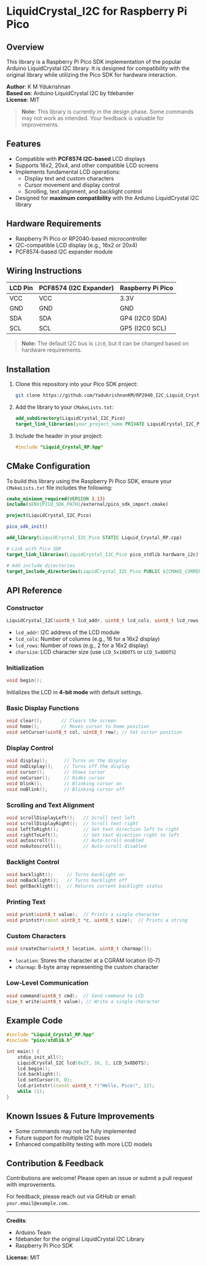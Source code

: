 # LiquidCrystal_I2C for Raspberry Pi Pico

## Overview
This library is a Raspberry Pi Pico SDK implementation of the popular Arduino LiquidCrystal I2C library. It is designed for compatibility with the original library while utilizing the Pico SDK for hardware interaction.

**Author**: K M Ydukrishnan  
**Based on**: Arduino LiquidCrystal I2C by fdebander  
**License**: MIT  

> **Note:** This library is currently in the design phase. Some commands may not work as intended. Your feedback is valuable for improvements.

## Features
- Compatible with **PCF8574 I2C-based** LCD displays
- Supports 16x2, 20x4, and other compatible LCD screens
- Implements fundamental LCD operations:
  - Display text and custom characters
  - Cursor movement and display control
  - Scrolling, text alignment, and backlight control
- Designed for **maximum compatibility** with the Arduino LiquidCrystal I2C library

## Hardware Requirements
- Raspberry Pi Pico or RP2040-based microcontroller
- I2C-compatible LCD display (e.g., 16x2 or 20x4)
- PCF8574-based I2C expander module

## Wiring Instructions

| LCD Pin | PCF8574 (I2C Expander) | Raspberry Pi Pico |
|---------|-------------------------|-------------------|
| VCC     | VCC                     | 3.3V             |
| GND     | GND                     | GND              |
| SDA     | SDA                     | GP4 (I2C0 SDA)   |
| SCL     | SCL                     | GP5 (I2C0 SCL)   |

> **Note:** The default I2C bus is `i2c0`, but it can be changed based on hardware requirements.

## Installation
1. Clone this repository into your Pico SDK project:
   ```sh
   git clone https://github.com/YadukrishnanKM/RP2040_I2C_Liquid_Crystal
   ```
2. Add the library to your `CMakeLists.txt`:
   ```cmake
   add_subdirectory(LiquidCrystal_I2C_Pico)
   target_link_libraries(your_project_name PRIVATE LiquidCrystal_I2C_Pico)
   ```
3. Include the header in your project:
   ```cpp
   #include "Liquid_Crystal_RP.hpp"
   ```

## CMake Configuration
To build this library using the Raspberry Pi Pico SDK, ensure your `CMakeLists.txt` file includes the following:

```cmake
cmake_minimum_required(VERSION 3.13)
include($ENV{PICO_SDK_PATH}/external/pico_sdk_import.cmake)

project(LiquidCrystal_I2C_Pico)

pico_sdk_init()

add_library(LiquidCrystal_I2C_Pico STATIC Liquid_Crystal_RP.cpp)

# Link with Pico SDK
target_link_libraries(LiquidCrystal_I2C_Pico pico_stdlib hardware_i2c)

# Add include directories
target_include_directories(LiquidCrystal_I2C_Pico PUBLIC ${CMAKE_CURRENT_LIST_DIR})
```

## API Reference

### Constructor
```cpp
LiquidCrystal_I2C(uint8_t lcd_addr, uint8_t lcd_cols, uint8_t lcd_rows, uint8_t charsize);
```
- `lcd_addr`: I2C address of the LCD module
- `lcd_cols`: Number of columns (e.g., 16 for a 16x2 display)
- `lcd_rows`: Number of rows (e.g., 2 for a 16x2 display)
- `charsize`: LCD character size (use `LCD_5x10DOTS` or `LCD_5x8DOTS`)

### Initialization
```cpp
void begin();
```
Initializes the LCD in **4-bit mode** with default settings.

### Basic Display Functions
```cpp
void clear();       // Clears the screen
void home();        // Moves cursor to home position
void setCursor(uint8_t col, uint8_t row); // Set cursor position
```

### Display Control
```cpp
void display();      // Turns on the display
void noDisplay();    // Turns off the display
void cursor();       // Shows cursor
void noCursor();     // Hides cursor
void blink();        // Blinking cursor on
void noBlink();      // Blinking cursor off
```

### Scrolling and Text Alignment
```cpp
void scrollDisplayLeft();   // Scroll text left
void scrollDisplayRight();  // Scroll text right
void leftToRight();         // Set text direction left to right
void rightToLeft();         // Set text direction right to left
void autoscroll();          // Auto-scroll enabled
void noAutoscroll();        // Auto-scroll disabled
```

### Backlight Control
```cpp
void backlight();     // Turns backlight on
void noBacklight();   // Turns backlight off
bool getBacklight();  // Returns current backlight status
```

### Printing Text
```cpp
void print(uint8_t value);  // Prints a single character
void printstr(const uint8_t *c, uint8_t size);  // Prints a string
```

### Custom Characters
```cpp
void createChar(uint8_t location, uint8_t charmap[]);
```
- `location`: Stores the character at a CGRAM location (0-7)
- `charmap`: 8-byte array representing the custom character

### Low-Level Communication
```cpp
void command(uint8_t cmd);  // Send command to LCD
size_t write(uint8_t value); // Write a single character
```

## Example Code
```cpp
#include "Liquid_Crystal_RP.hpp"
#include "pico/stdlib.h"

int main() {
    stdio_init_all();
    LiquidCrystal_I2C lcd(0x27, 16, 2, LCD_5x8DOTS);
    lcd.begin();
    lcd.backlight();
    lcd.setCursor(0, 0);
    lcd.printstr((const uint8_t *)"Hello, Pico!", 12);
    while (1);
}
```

## Known Issues & Future Improvements
- Some commands may not be fully implemented
- Future support for multiple I2C buses
- Enhanced compatibility testing with more LCD models

## Contribution & Feedback
Contributions are welcome! Please open an issue or submit a pull request with improvements.

For feedback, please reach out via GitHub or email: `your.email@example.com`.

---

**Credits**:
- Arduino Team
- fdebander for the original LiquidCrystal I2C Library
- Raspberry Pi Pico SDK

**License:** MIT

